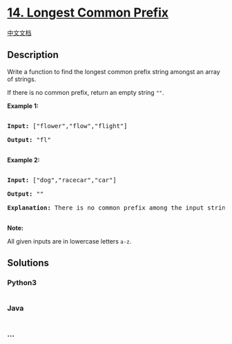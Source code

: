 # [14. Longest Common Prefix](https://leetcode.com/problems/longest-common-prefix)

[中文文档](/solution/0000-0099/0014.Longest%20Common%20Prefix/README.md)

## Description

<p>Write a function to find the longest common prefix string amongst an array of strings.</p>

<p>If there is no common prefix, return an empty string <code>&quot;&quot;</code>.</p>

<p><strong>Example 1:</strong></p>

<pre>

<strong>Input: </strong>[&quot;flower&quot;,&quot;flow&quot;,&quot;flight&quot;]

<strong>Output:</strong> &quot;fl&quot;

</pre>

<p><strong>Example 2:</strong></p>

<pre>

<strong>Input: </strong>[&quot;dog&quot;,&quot;racecar&quot;,&quot;car&quot;]

<strong>Output:</strong> &quot;&quot;

<strong>Explanation:</strong> There is no common prefix among the input strings.

</pre>

<p><strong>Note:</strong></p>

<p>All given inputs are in lowercase letters <code>a-z</code>.</p>

## Solutions

<!-- tabs:start -->

### **Python3**

```python

```

### **Java**

```java

```

### **...**

```

```

<!-- tabs:end -->
